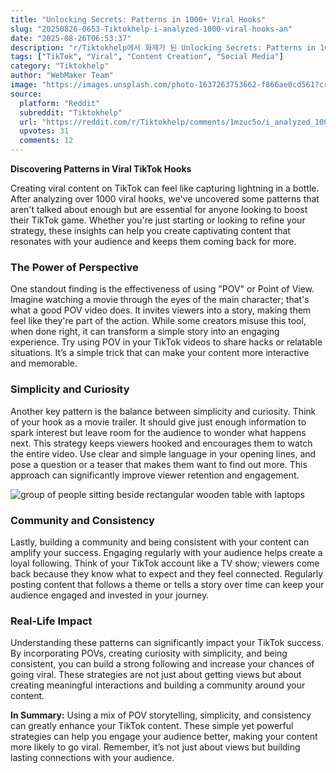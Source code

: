```yaml
---
title: "Unlocking Secrets: Patterns in 1000+ Viral Hooks"
slug: "20250826-0653-Tiktokhelp-i-analyzed-1000-viral-hooks-an"
date: "2025-08-26T06:53:37"
description: "r/Tiktokhelp에서 화제가 된 Unlocking Secrets: Patterns in 1000+ Viral Hooks에 대한 깊이 있는 분석과 인사이트"
tags: ["TikTok", "Viral", "Content Creation", "Social Media"]
category: "Tiktokhelp"
author: "WebMaker Team"
image: "https://images.unsplash.com/photo-1637263753662-f866ae0cd561?crop=entropy&cs=tinysrgb&fit=max&fm=jpg&ixid=M3w3OTU0NDF8MHwxfHNlYXJjaHw0N3x8dmlyYWx8ZW58MXwwfHx8MTc1NjE1ODgwM3ww&ixlib=rb-4.1.0&q=80&w=1080"
source:
  platform: "Reddit"
  subreddit: "Tiktokhelp"
  url: "https://reddit.com/r/Tiktokhelp/comments/1mzuc5o/i_analyzed_1000_viral_hooks_and_found_some/"
  upvotes: 31
  comments: 12
---
```


**Discovering Patterns in Viral TikTok Hooks**

Creating viral content on TikTok can feel like capturing lightning in a bottle. After analyzing over 1000 viral hooks, we've uncovered some patterns that aren't talked about enough but are essential for anyone looking to boost their TikTok game. Whether you're just starting or looking to refine your strategy, these insights can help you create captivating content that resonates with your audience and keeps them coming back for more.

### The Power of Perspective

One standout finding is the effectiveness of using "POV" or Point of View. Imagine watching a movie through the eyes of the main character; that's what a good POV video does. It invites viewers into a story, making them feel like they're part of the action. While some creators misuse this tool, when done right, it can transform a simple story into an engaging experience. Try using POV in your TikTok videos to share hacks or relatable situations. It’s a simple trick that can make your content more interactive and memorable.

### Simplicity and Curiosity

Another key pattern is the balance between simplicity and curiosity. Think of your hook as a movie trailer. It should give just enough information to spark interest but leave room for the audience to wonder what happens next. This strategy keeps viewers hooked and encourages them to watch the entire video. Use clear and simple language in your opening lines, and pose a question or a teaser that makes them want to find out more. This approach can significantly improve viewer retention and engagement.

![group of people sitting beside rectangular wooden table with laptops](https://images.unsplash.com/photo-1573164574572-cb89e39749b4?crop=entropy&cs=tinysrgb&fit=max&fm=jpg&ixid=M3w3OTU0NDF8MHwxfHNlYXJjaHw3fHxidXNpbmVzcyUyMG1lZXRpbmd8ZW58MXwwfHx8MTc1NjE1ODgwNHww&ixlib=rb-4.1.0&q=80&w=1080)

### Community and Consistency

Lastly, building a community and being consistent with your content can amplify your success. Engaging regularly with your audience helps create a loyal following. Think of your TikTok account like a TV show; viewers come back because they know what to expect and they feel connected. Regularly posting content that follows a theme or tells a story over time can keep your audience engaged and invested in your journey.

### Real-Life Impact

Understanding these patterns can significantly impact your TikTok success. By incorporating POVs, creating curiosity with simplicity, and being consistent, you can build a strong following and increase your chances of going viral. These strategies are not just about getting views but about creating meaningful interactions and building a community around your content.

**In Summary:** Using a mix of POV storytelling, simplicity, and consistency can greatly enhance your TikTok content. These simple yet powerful strategies can help you engage your audience better, making your content more likely to go viral. Remember, it’s not just about views but building lasting connections with your audience.